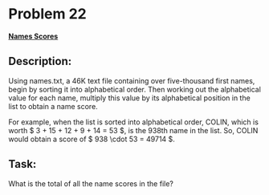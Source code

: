 # Problem 22

[**Names Scores**](https://projecteuler.net/problem=22)

## Description:
Using names.txt, a 46K text file containing over five-thousand first names, begin by sorting it into alphabetical order. Then working out the alphabetical value for each name, multiply this value by its alphabetical position in the list to obtain a name score.

For example, when the list is sorted into alphabetical order, COLIN, which is worth $ 3 + 15 + 12 + 9 + 14 = 53 $, is the 938th name in the list. So, COLIN would obtain a score of $ 938 \cdot 53 = 49714 $.

## Task:
What is the total of all the name scores in the file?

